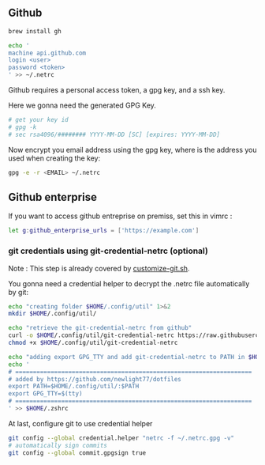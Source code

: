 ## Github

```sh
brew install gh
```

```sh
echo '
machine api.github.com
login <user>
password <token>
' >> ~/.netrc
```

Github requires a personal access token, a gpg key, and a ssh key.

Here we gonna need the generated GPG Key.

```bash
# get your key id
# gpg -k
# sec rsa4096/######## YYYY-MM-DD [SC] [expires: YYYY-MM-DD]
```

Now encrypt you email address using the gpg key, where <EMAIL> is the address you used when creating the key:

```bash
gpg -e -r <EMAIL> ~/.netrc
```

## Github enterprise

If you want to access github entreprise on premiss, set this in vimrc :

```bash
let g:github_enterprise_urls = ['https://example.com']
```

### git credentials using git-credential-netrc (optional)

Note : This step is already covered by [customize-git.sh](https://raw.githubusercontent.com/newlight77/dotfiles/main/customize-git.sh).

You gonna need a credential helper to decrypt the .netrc file automatically by git:

```bash
echo "creating folder $HOME/.config/util" 1>&2
mkdir $HOME/.config/util/

echo "retrieve the git-credential-netrc from github"
curl -o $HOME/.config/util/git-credential-netrc https://raw.githubusercontent.com/git/git/master/contrib/credential/netrc/git-credential-netrc.perl
chmod +x $HOME/.config/util/git-credential-netrc

echo "adding export GPG_TTY and add git-credential-netrc to PATH in $HOME/.zshrc" 1>&2
echo '
# ===================================================================
# added by https://github.com/newlight77/dotfiles
export PATH=$HOME/.config/util/:$PATH
export GPG_TTY=$(tty)
# ===================================================================
' >> $HOME/.zshrc
```

At last, configure git to use credential helper

```bash
git config --global credential.helper "netrc -f ~/.netrc.gpg -v"
# automatically sign commits
git config --global commit.gpgsign true
```
